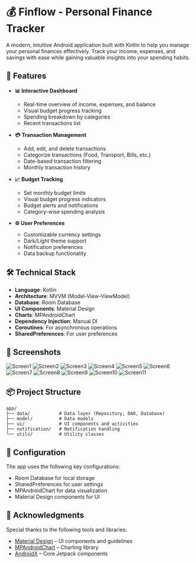 # 💰 Finflow - Personal Finance Tracker

A modern, intuitive Android application built with Kotlin to help you manage your personal finances effectively. Track your income, expenses, and savings with ease while gaining valuable insights into your spending habits.

## 🌟 Features

- **📊 Interactive Dashboard**
  - Real-time overview of income, expenses, and balance
  - Visual budget progress tracking
  - Spending breakdown by categories
  - Recent transactions list

- **💳 Transaction Management**
  - Add, edit, and delete transactions
  - Categorize transactions (Food, Transport, Bills, etc.)
  - Date-based transaction filtering
  - Monthly transaction history

- **📈 Budget Tracking**
  - Set monthly budget limits
  - Visual budget progress indicators
  - Budget alerts and notifications
  - Category-wise spending analysis

- **⚙️ User Preferences**
  - Customizable currency settings
  - Dark/Light theme support
  - Notification preferences
  - Data backup functionality

## 🛠️ Technical Stack

- **Language**: Kotlin
- **Architecture**: MVVM (Model-View-ViewModel)
- **Database**: Room Database
- **UI Components**: Material Design
- **Charts**: MPAndroidChart
- **Dependency Injection**: Manual DI
- **Coroutines**: For asynchronous operations
- **SharedPreferences**: For user preferences

## 📱 Screenshots

![Screen1](https://github.com/user-attachments/assets/a1350a87-7109-46a5-8465-3094a79677df)
![Screen2](https://github.com/user-attachments/assets/dbdee4b3-0d12-453e-911f-f3c3d0c7e5c5)
![Screen3](https://github.com/user-attachments/assets/a505ef80-0436-4c3b-a254-74ada82a094e)
![Screen4](https://github.com/user-attachments/assets/e4f83746-abb9-4620-91eb-5650b4220930)
![Screen5](https://github.com/user-attachments/assets/8cf5f6c4-83ff-4c03-96f4-ee463ba25542)
![Screen6](https://github.com/user-attachments/assets/446fe419-0939-4688-af17-9dead86a38b4)
![Screen7](https://github.com/user-attachments/assets/8fbfb043-3da9-4a50-bd0d-008d7b3202e9)
![Screen8](https://github.com/user-attachments/assets/eba94c9a-2aeb-4155-b7a0-d3c2ec754328)
![Screen9](https://github.com/user-attachments/assets/856b76a5-f36c-4569-bcce-8cc8653754cd)
![Screen10](https://github.com/user-attachments/assets/570ac2aa-1121-4fe8-a2bf-dfecc711686d)
![Screen11](https://github.com/user-attachments/assets/509f8f9c-bf1b-4c37-a439-c58263f99995)

## 📦 Project Structure
```
app/
├── data/           # Data layer (Repository, DAO, Database)
├── model/          # Data models
├── ui/             # UI components and activities
├── notification/   # Notification handling
└── utils/          # Utility classes
```

## 🔧 Configuration
The app uses the following key configurations:
- Room Database for local storage
- SharedPreferences for user settings
- MPAndroidChart for data visualization
- Material Design components for UI


## 🙏 Acknowledgments
Special thanks to the following tools and libraries:

- [Material Design](https://m3.material.io/) – UI components and guidelines  
- [MPAndroidChart](https://github.com/PhilJay/MPAndroidChart) – Charting library  
- [AndroidX](https://developer.android.com/jetpack/androidx) – Core Jetpack components
